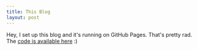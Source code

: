 ```yaml
---
title: This Blog
layout: post
---
```


Hey, I set up this blog and it's running on GitHub Pages. That's pretty rad.
The [code is available here](https://github.com/thewhitlockian/thewhitlockian.github.io) :)

